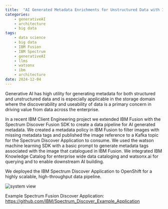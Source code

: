 ```yaml
---
title:  "AI Generated Metadata Enrichments for Unstructured Data with IBM Spectrum Discover & watsonx.ai"
categories: 
    - generativeAI
    - architecture
    - big data
tags: 
    - data science
    - big data
    - IBM Fusion
    - IBM Spectrum
    - generativeAI
    - llms
    - watsonx
    - ibm
    - architecture
date: 2024-12-04
---
```


Generative AI has high utility for generating metadata for both structured and unstructured data and is especially applicable in the storage domain where the discoverability and useability of data is a primary concern in driving value from data across the enterprise.

In a recent IBM Client Engineering project we extended IBM Fusion with the Spectrum Discover Fusion SDK to create a data pipeline for AI generated metadata. We created a metadata policy in IBM Fusion to filter images with missing metadata tags and published the image reference to a Kafka topic for the Spectrum Discover Application to consume. We used the watson machine learning SDK with a basic prompt to generate metadata tags associated with the image that catalogued in IBM Fusion. We integrated IBM Knowledge Catalog for enterprise wide data cataloging and watsonx.ai for querying and to enable downstream AI building.

We deployed the IBM Spectrum Discover Application to OpenShift for a highly scalable, high-throughput data pipeline.

![system view](gen-ai-metadata-enrichments.png)

Example Spectrum Fusion Discover Application: https://github.com/IBM/Spectrum_Discover_Example_Application


